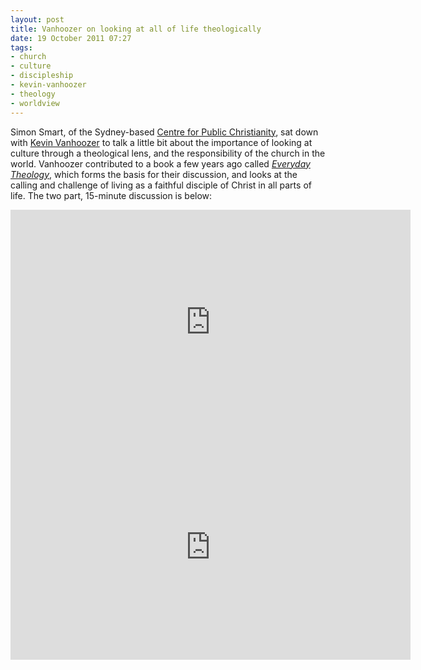 ```yaml
---
layout: post
title: Vanhoozer on looking at all of life theologically
date: 19 October 2011 07:27
tags:
- church
- culture
- discipleship
- kevin-vanhoozer
- theology
- worldview
---
```

<p>Simon Smart, of the Sydney-based <a href="https://publicchristianity.org/">Centre for Public Christianity</a>, sat down with <a href="http://www.wheaton.edu/Academics/Faculty/V/Kevin-Vanhoozer">Kevin Vanhoozer</a> to talk a little bit about the importance of looking at culture through a theological lens, and the responsibility of the church in the world. Vanhoozer contributed to a book a few years ago called <a href="http://www.amazon.co.uk/gp/product/0801031672/ref=as_li_qf_sp_asin_il_tl?ie=UTF8&amp;tag=jakebeldercom-21&amp;linkCode=as2&amp;camp=1634&amp;creative=6738&amp;creativeASIN=0801031672"><em>Everyday Theology</em></a>, which forms the basis for their discussion, and looks at the calling and challenge of living as a faithful disciple of Christ in all parts of life. The two part, 15-minute discussion is below:</p>

<iframe width="640" height="360" frameborder="0" src="http://player.vimeo.com/video/29354704?portrait=0"></iframe>

<iframe width="640" height="360" frameborder="0" src="http://player.vimeo.com/video/28965527?portrait=0"></iframe>
